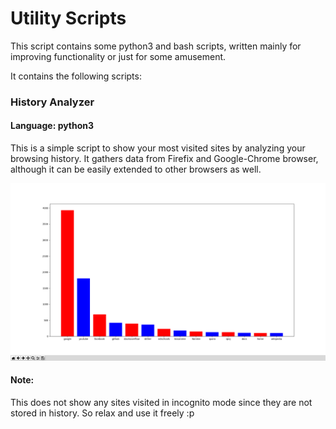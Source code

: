 # Utility Scripts

This script contains some python3 and bash scripts, written mainly for improving functionality or just for some amusement.

It contains the following scripts:
### History Analyzer
#### Language: python3

This is a simple script to show your most visited sites by analyzing your browsing history. It gathers data from Firefix and Google-Chrome browser, although it can be easily extended to other browsers as well.

![Screen-shot](/images/history.png)

#### Note:
This does not show any sites visited in incognito mode since they are not stored in history. So relax and use it freely :p
